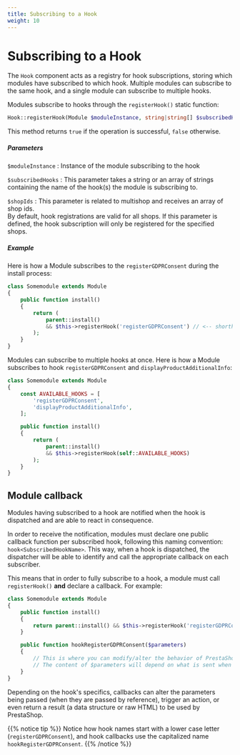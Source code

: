 ```yaml
---
title: Subscribing to a Hook
weight: 10
---
```


# Subscribing to a Hook

The `Hook` component acts as a registry for hook subscriptions, storing which modules have subscribed to which hook. Multiple modules can subscribe to the same hook, and a single module can subscribe to multiple hooks.

Modules subscribe to hooks through the `registerHook()` static function:

```php
Hook::registerHook(Module $moduleInstance, string|string[] $subscribedHooks, ?int[] $shopIds = null): bool
```

This method returns `true` if the operation is successful, `false` otherwise.

##### Parameters

`$moduleInstance`
:
Instance of the module subscribing to the hook

`$subscribedHooks`
:
This parameter takes a string or an array of strings containing the name of the hook(s) the module is subscribing to.

`$shopIds`
:
This parameter is related to multishop and receives an array of shop ids.  
By default, hook registrations are valid for all shops. If this parameter is defined, the hook subscription will only be registered for the specified shops.

##### Example

Here is how a Module subscribes to the `registerGDPRConsent` during the install process:

```php
class Somemodule extends Module
{
    public function install()
    {
        return (
            parent::install() 
            && $this->registerHook('registerGDPRConsent') // <-- shorthand to Hook::registerHook()
        );
    }
}
```

Modules can subscribe to multiple hooks at once. Here is how a Module subscribes to hook `registerGDPRConsent` and `displayProductAdditionalInfo`:

```php
class Somemodule extends Module
{
    const AVAILABLE_HOOKS = [
        'registerGDPRConsent',
        'displayProductAdditionalInfo',
    ]; 

    public function install()
    {
        return (
            parent::install()
            && $this->registerHook(self::AVAILABLE_HOOKS)
        );
    }
}
```

## Module callback

Modules having subscribed to a hook are notified when the hook is dispatched and are able to react in consequence.

In order to receive the notification, modules must declare one public callback function per subscribed hook, following this naming convention: `hook<SubscribedHookName>`. This way, when a hook is dispatched, the dispatcher will be able to identify and call the appropriate callback on each subscriber.

This means that in order to fully subscribe to a hook, a module must call `registerHook()` **and** declare a callback. For example:

```php
class Somemodule extends Module
{
    public function install()
    {
        return parent::install() && $this->registerHook('registerGDPRConsent');
    }

    public function hookRegisterGDPRConsent($parameters)
    {
    	// This is where you can modify/alter the behavior of PrestaShop.
    	// The content of $parameters will depend on what is sent when the hook is dispatched.
    }
}
```

Depending on the hook's specifics, callbacks can alter the parameters being passed (when they are passed by reference), trigger an action, or even return a result (a data structure or raw HTML) to be used by PrestaShop.


{{% notice tip %}}
Notice how hook names start with a lower case letter (`registerGDPRConsent`), and hook callbacks use the capitalized name `hookRegisterGDPRConsent`.
{{% /notice %}}
